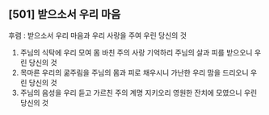 ## [501] 받으소서 우리 마음

후렴 : 받으소서 우리 마음과 우리 사랑을 주여 우린 당신의 것
1) 주님의 식탁에 우리 모여 몸 바친 주의 사랑 기억하리 주님의 살과 피를 받으오니 우린 당신의 것
2) 목마른 우리의 굶주림을 주님의 몸과 피로 채우시니 가난한 우리 맘을 드리오니 우린 당신의 것
3) 주님의 음성을 우리 듣고 가르친 주의 계명 지키오리 영원한 잔치에 모였으니 우린 당신의 것
